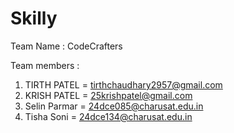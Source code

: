 # Skilly

Team Name : CodeCrafters

Team members : 
1. TIRTH PATEL = tirthchaudhary2957@gmail.com
2. KRISH PATEL = 25krishpatel@gmail.com
3. Selin Parmar = 24dce085@charusat.edu.in
4. Tisha Soni = 24dce134@charusat.edu.in

